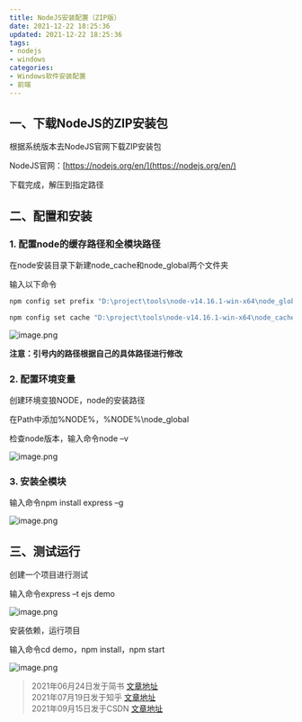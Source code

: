 ```yaml
---
title: NodeJS安装配置（ZIP版）
date: 2021-12-22 18:25:36
updated: 2021-12-22 18:25:36
tags:
- nodejs
- windows
categories:
- Windows软件安装配置
- 前端
---
```

## 一、下载NodeJS的ZIP安装包

根据系统版本去NodeJS官网下载ZIP安装包

NodeJS官网：[https://nodejs.org/en/](https://nodejs.org/en/)

下载完成，解压到指定路径

## 二、配置和安装

### 1. 配置node的缓存路径和全模块路径

在node安装目录下新建node_cache和node_global两个文件夹

输入以下命令

``` bash
npm config set prefix "D:\project\tools\node-v14.16.1-win-x64\node_global"

npm config set cache "D:\project\tools\node-v14.16.1-win-x64\node_cache"
```

![image.png](https://13812700839.github.io/MyImageBed/images/repository/installConfigNote/note2-1.png)

**注意：引号内的路径根据自己的具体路径进行修改**

### 2. 配置环境变量

创建环境变狼NODE，node的安装路径

在Path中添加%NODE%，%NODE%\node_global

检查node版本，输入命令node –v

![image.png](https://13812700839.github.io/MyImageBed/images/repository/installConfigNote/note2-2.png)


### 3. 安装全模块

输入命令npm install express –g

![image.png](https://13812700839.github.io/MyImageBed/images/repository/installConfigNote/note2-3.png)

## 三、测试运行

创建一个项目进行测试

输入命令express –t ejs demo

![image.png](https://13812700839.github.io/MyImageBed/images/repository/installConfigNote/note2-4.png)


安装依赖，运行项目

输入命令cd demo，npm install，npm start

![image.png](https://13812700839.github.io/MyImageBed/images/repository/installConfigNote/note2-5.png)

> 2021年06月24日发于简书 [文章地址](https://www.jianshu.com/p/e3e000c67c81)  
> 2021年07月19日发于知乎 [文章地址](https://zhuanlan.zhihu.com/p/389704886)  
> 2021年09月15日发于CSDN [文章地址](https://blog.csdn.net/qq_46106320/article/details/120306455)